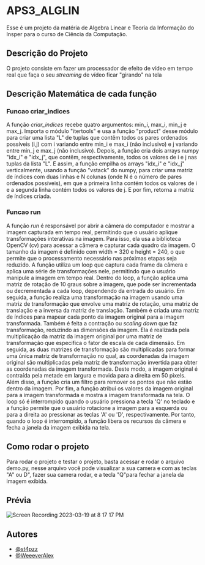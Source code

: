 # APS3_ALGLIN

Esse é um projeto da matéria de Algebra Linear e Teoria da Informação do Insper para o curso de Ciência da Computação.

## Descrição do Projeto
O projeto consiste em fazer um processador de efeito de vídeo em tempo real que faça o seu *streaming* de vídeo ficar "girando" na tela

## Descrição Matemática de cada função
### Funcao criar_indices
A função *criar_indices* recebe quatro argumentos: min_i, max_i, min_j e max_j. Importa o módulo "itertools" e usa a função "product" desse módulo para criar uma lista "L" de tuplas que contêm todos os pares ordenados possíveis (i,j) com i variando entre min_i e max_i (não inclusivo) e j variando entre min_j e max_j (não inclusivo). Depois, a função cria dois arrays numpy "idx_i" e "idx_j", que contêm, respectivamente, todos os valores de i e j nas tuplas da lista "L". E assim, a função empilha os arrays "idx_i" e "idx_j" verticalmente, usando a função "vstack" do numpy, para criar uma matriz de índices com duas linhas e N colunas (onde N é o número de pares ordenados possíveis), em que a primeira linha contém todos os valores de i e a segunda linha contém todos os valores de j. E por fim, retorna a matriz de índices criada.

### Funcao run
A função *run* é responsável por abrir a câmera do computador e mostrar a imagem capturada em tempo real, permitindo que o usuário aplique transformações interativas na imagem. Para isso, ela usa a biblioteca OpenCV (cv) para acessar a câmera e capturar cada quadro da imagem. O tamanho da imagem é definido com width = 320 e height = 240, o que permite que o processamento necessário nas próximas etapas seja reduzido. A função utiliza um loop que captura cada frame da câmera e aplica uma série de transformações nele, permitindo que o usuário manipule a imagem em tempo real. Dentro do loop, a função aplica uma matriz de rotação de 10 graus sobre a imagem, que pode ser incrementada ou decrementada a cada loop, dependendo da entrada do usuário. Em seguida, a função realiza uma transformação na imagem usando uma matriz de transformação que envolve uma matriz de rotação, uma matriz de translação e a inversa da matriz de translação. Também é criada uma matriz de índices para mapear cada ponto da imagem original para a imagem transformada. Também é feita a contração ou *scaling down* que faz transformação, reduzindo as dimensões da imagem. Ela é realizada pela multiplicação da matriz da imagem original por uma matriz de transformação que especifica o fator de escala de cada dimensão. Em seguida, as duas matrizes de transformação são multiplicadas para formar uma única matriz de transformação no qual, as coordenadas da imagem original são multiplicadas pela matriz de transformação invertida para obter as coordenadas da imagem transformada. Deste modo, a imagem original é contraída pela metade em largura e movida para a direita em 50 pixels. Além disso, a função cria um filtro para remover os pontos que não estão dentro da imagem. Por fim, a função atribui os valores da imagem original para a imagem transformada e mostra a imagem transformada na tela. O loop só é interrompido quando o usuário pressiona a tecla 'Q' no teclado e a função permite que o usuário rotacione a imagem para a esquerda ou para a direita ao pressionar as teclas 'A' ou 'D', respectivamente. Por tanto, quando o loop é interrompido, a função libera os recursos da câmera e fecha a janela da imagem exibida na tela.

## Como rodar o projeto
Para rodar o projeto e testar o projeto, basta acessar e rodar o arquivo demo.py, nesse arquivo você pode visualizar a sua camera e com as teclas "A" ou D", fazer sua camera rodar, e a tecla "Q"para fechar a janela da imagem exibida.
    
## Prévia

![Screen Recording 2023-03-19 at 8 17 17 PM](https://user-images.githubusercontent.com/89090868/226216337-89e914f3-29e2-432b-bf71-e53f08e71586.gif)

## Autores

- [@st4pzz](https://github.com/st4pzz)
- [@WeeeverAlex](https://github.com/WeeeverAlex)
